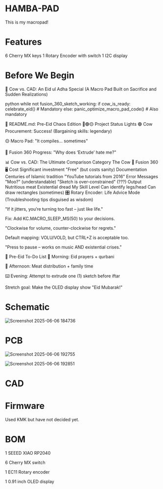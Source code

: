 # HAMBA-PAD
This is my macropad!
# Features
 6 Cherry MX keys 1 Rotary Encoder with switch 1 I2C display

# Before We Begin

🐄 Cow vs. CAD: An Eid ul Adha Special
(A Macro Pad Built on Sacrifice and Sudden Realizations)

python
while not fusion_360_sketch_working:
    if cow_is_ready:
        celebrate_eid()  # Mandatory
    else:
        panic_optimize_macro_pad_code()  # Also mandatory

  📜 README.md: Pre-Eid Chaos Edition
🔴🟢🟡 Project Status Lights
🟢 Cow Procurement: Success! (Bargaining skills: legendary)

🟡 Macro Pad: "It compiles... sometimes"

🔴 Fusion 360 Progress: "Why does ‘Extrude’ hate me?"

📊 Cow vs. CAD: The Ultimate Comparison
Category	The Cow 🐄	Fusion 360 🖥️
Cost	Significant investment	"Free" (but costs sanity)
Documentation	Centuries of Islamic tradition	"YouTube tutorials from 2016"
Error Messages	"Moo?" (understandable)	"Sketch is over-constrained" (???)
Output	Nutritious meat	Existential dread
My Skill Level	Can identify legs/head	Can draw rectangles (sometimes)
🎛️ Rotary Encoder: Life Advice Mode
(Troubleshooting tips disguised as wisdom)

"If it jitters, you’re turning too fast – just like life."

Fix: Add KC.MACRO_SLEEP_MS(50) to your decisions.

"Clockwise for volume, counter-clockwise for regrets."

Default mapping: VOLU/VOLD, but CTRL+Z is acceptable too.

"Press to pause – works on music AND existential crises."

🎯 Pre-Eid To-Do List
🕋 Morning: Eid prayers + qurbani

🍖 Afternoon: Meat distribution + family time

⌨️ Evening: Attempt to extrude one (1) sketch before iftar

Stretch goal: Make the OLED display show "Eid Mubarak!"


# Schematic

![Screenshot 2025-06-06 184736](https://github.com/user-attachments/assets/e49e8ef3-ae7d-47f0-9dd1-d73309c9e7b9)


# PCB

![Screenshot 2025-06-06 192755](https://github.com/user-attachments/assets/45a217e6-0bee-4643-a977-a90c6a56a93c)

![Screenshot 2025-06-06 192851](https://github.com/user-attachments/assets/9de5bcf1-1181-452d-bbc1-d43c73a09f3e)

# CAD

# Firmware
Used KMK but have not decided yet.

# BOM
1 SEEED XIAO RP2040

6 Cherry MX switch

1 EC11 Rotary encoder

1 0.91 inch OLED display

